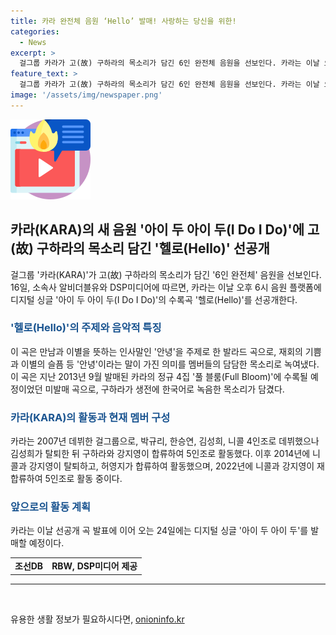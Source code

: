 ```yaml
---
title: 카라 완전체 음원 ‘Hello’ 발매! 사랑하는 당신을 위한!
categories:
  - News
excerpt: >
  걸그룹 카라가 고(故) 구하라의 목소리가 담긴 6인 완전체 음원을 선보인다. 카라는 이날 오후 6시 음원 플랫폼에 디지털 싱글 아이 두 아이 두(I Do I Do)의 수록곡 헬로(Hello)를 선공개한다. 헬로는 만남과 이별을 뜻하는 인사말 안녕을 주제로 하고, 구하라가 생전에 한국어로 녹음한 목소리가 담겼다. 이 곡은 카라의 데뷔 15주년을 기념해 선공개되었고, 24일에는 디지털 싱글 아이 두 아이 두를 발매할 예정이다.
feature_text: >
  걸그룹 카라가 고(故) 구하라의 목소리가 담긴 6인 완전체 음원을 선보인다. 카라는 이날 오후 6시 음원 플랫폼에 디지털 싱글 아이 두 아이 두(I Do I Do)의 수록곡 헬로(Hello)를 선공개한다. 헬로는 만남과 이별을 뜻하는 인사말 안녕을 주제로 하고, 구하라가 생전에 한국어로 녹음한 목소리가 담겼다. 이 곡은 카라의 데뷔 15주년을 기념해 선공개되었고, 24일에는 디지털 싱글 아이 두 아이 두를 발매할 예정이다.
image: '/assets/img/newspaper.png'
---
```


<p><img src="/assets/img/news.png" alt="rentncar 속보" /></p>

<h2 data-ke-size="size26">카라(KARA)의 새 음원 '아이 두 아이 두(I Do I Do)'에 고(故) 구하라의 목소리 담긴 '헬로(Hello)' 선공개</h2>

<p data-ke-size="size16">걸그룹 '카라(KARA)'가 고(故) 구하라의 목소리가 담긴 '6인 완전체' 음원을 선보인다. 16일, 소속사 알비더블유와 DSP미디어에 따르면, 카라는 이날 오후 6시 음원 플랫폼에 디지털 싱글 '아이 두 아이 두(I Do I Do)'의 수록곡 '헬로(Hello)'를 선공개한다.</p>

<h3><b><span style="color: #1a5490;">'헬로(Hello)'의 주제와 음악적 특징</span></b></h3>

<p data-ke-size="size16">이 곡은 만남과 이별을 뜻하는 인사말인 '안녕'을 주제로 한 발라드 곡으로, 재회의 기쁨과 이별의 슬픔 등 '안녕'이라는 말이 가진 의미를 멤버들의 담담한 목소리로 녹여냈다. 이 곡은 지난 2013년 9월 발매된 카라의 정규 4집 '풀 블룸(Full Bloom)'에 수록될 예정이었던 미발매 곡으로, 구하라가 생전에 한국어로 녹음한 목소리가 담겼다.</p>

<h3><b><span style="color: #1a5490;">카라(KARA)의 활동과 현재 멤버 구성</span></b></h3>

<p data-ke-size="size16">카라는 2007년 데뷔한 걸그룹으로, 박규리, 한승연, 김성희, 니콜 4인조로 데뷔했으나 김성희가 탈퇴한 뒤 구하라와 강지영이 합류하여 5인조로 활동했다. 이후 2014년에 니콜과 강지영이 탈퇴하고, 허영지가 합류하여 활동했으며, 2022년에 니콜과 강지영이 재합류하여 5인조로 활동 중이다.</p>

<h3><b><span style="color: #1a5490;">앞으로의 활동 계획</span></b></h3>

<p data-ke-size="size16">카라는 이날 선공개 곡 발표에 이어 오는 24일에는 디지털 싱글 '아이 두 아이 두'를 발매할 예정이다.</p>

<table>
    <tr>
        <td style="text-align: center; height: 17px;"><b>조선DB</b></td>
        <td style="text-align: center; height: 17px;"><b>RBW, DSP미디어 제공</b></td>
    </tr>
</table>

<hr>

<p data-ke-size="size16">&nbsp;</p>
유용한 생활 정보가 필요하시다면, <a href="https://onioninfo.kr" rel="dofollow">onioninfo.kr</a>



